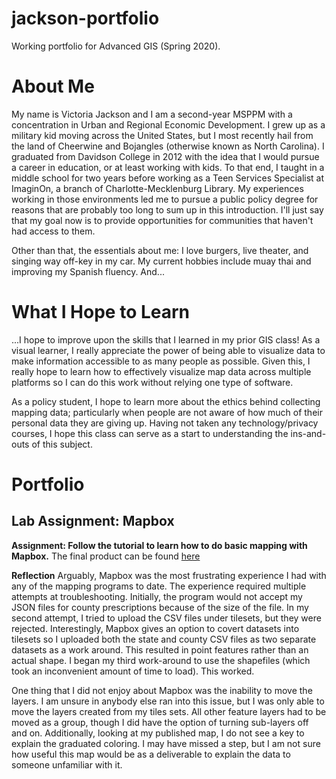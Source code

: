 # jackson-portfolio
Working portfolio for Advanced GIS (Spring 2020).

# About Me
My name is Victoria Jackson and I am a second-year MSPPM with a concentration in Urban and Regional Economic Development. I grew up as a military kid moving across the United States, but I most recently hail from the land of Cheerwine and Bojangles (otherwise known as North Carolina). I graduated from Davidson College in 2012 with the idea that I would pursue a career in education, or at least working with kids. To that end, I taught in a middle school for two years before working as a Teen Services Specialist at ImaginOn, a branch of Charlotte-Mecklenburg Library. My experiences working in those environments led me to pursue a public policy degree for reasons that are probably too long to sum up in this introduction. I'll just say that my goal now is to provide opportunities for communities that haven't had access to them. 

Other than that, the essentials about me: I love burgers, live theater, and singing way off-key in my car. My current hobbies include muay thai and improving my Spanish fluency. And... 

# What I Hope to Learn
...I hope to improve upon the skills that I learned in my prior GIS class! As a visual learner, I really appreciate the power of being able to visualize data to make information accessible to as many people as possible. Given this, I really hope to learn how to effectively visualize map data across multiple platforms so I can do this work without relying one type of software. 

As a policy student, I hope to learn more about the ethics behind collecting mapping data; particularly when people are not aware of how much of their personal data they are giving up. Having not taken any technology/privacy courses, I hope this class can serve as a start to understanding the ins-and-outs of this subject.   

# Portfolio

## Lab Assignment: Mapbox
__Assignment: Follow the tutorial to learn how to do basic mapping with Mapbox.__
The final product can be found [here](https://api.mapbox.com/styles/v1/jacksonvict/ck8o3sjcm37x51is66x8hys4f.html?fresh=true&title=view&access_token=pk.eyJ1IjoiamFja3NvbnZpY3QiLCJhIjoiY2s4NmZzajQzMGY0MTNmbGo0anMzZXdvaiJ9.f2oyXTDNtXVS76FqydAVwA)

__Reflection__
Arguably, Mapbox was the most frustrating experience I had with any of the mapping programs to date. The experience required multiple attempts at troubleshooting. Initially, the program would not accept my JSON files for county prescriptions because of the size of the file. In my second attempt, I tried to upload the CSV files under tilesets, but they were rejected. Interestingly,  Mapbox gives an option to covert datasets into tilesets so I uploaded both the state and county CSV files as two separate datasets as a work around. This resulted in point features rather than an actual shape. I began my third work-around to use the shapefiles (which took an inconvenient amount of time to load). This worked.

One thing that I did not enjoy about Mapbox was the inability to move the layers. I am unsure in anybody else ran into this issue, but I was only able to move the layers created from my tiles sets. All other feature layers had to be moved as a group, though I did have the option of turning sub-layers off and on.  Additionally, looking at my published map, I do not see a key to explain the graduated coloring. I may have missed a step, but I am not sure how useful this map would be as a deliverable to explain the data to someone unfamiliar with it. 


